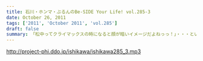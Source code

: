```yaml
---
title: 石川・ホンマ・ぶるんのBe-SIDE Your Life! vol.285-3
date: October 26, 2011
tags: ['2011', 'October 2011', 'vol.285']
draft: false
summary: 「松中ってクライマックスの時になると顔が暗いイメージだよねっっ！」・・・といった野球談義でもひとしきり盛り上がるスタジオ。収録終了とともに、中日がリーグ制覇。西武がクライマックス出場らしいですな。オリックスは・・・NAMAE
---
```


http://project-phi.ddo.jp/ishikawa/ishikawa285_3.mp3